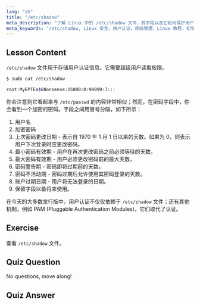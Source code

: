 ```yaml
---
lang: "zh"
title: "/etc/shadow"
meta_description: "了解 Linux 中的 /etc/shadow 文件、其字段以及它如何保护用户密码。帮助初学者理解 Linux 认证。"
meta_keywords: "/etc/shadow, Linux 安全，用户认证，密码管理，Linux 教程，初学者指南"
---
```


## Lesson Content

`/etc/shadow` 文件用于存储用户认证信息。它需要超级用户读取权限。

```bash
$ sudo cat /etc/shadow

root:MyEPTEa$6Nonsense:15000:0:99999:7:::
```

你会注意到它看起来与 `/etc/passwd` 的内容非常相似；然而，在密码字段中，你会看到一个加密的密码。字段之间用冒号分隔，如下所示：

1. 用户名
2. 加密密码
3. 上次密码更改日期 - 表示自 1970 年 1 月 1 日以来的天数。如果为 0，则表示用户下次登录时应更改密码。
4. 最小密码有效期 - 用户在再次更改密码之前必须等待的天数。
5. 最大密码有效期 - 用户必须更改密码前的最大天数。
6. 密码警告期 - 密码即将过期前的天数。
7. 密码不活动期 - 密码过期后允许使用其密码登录的天数。
8. 账户过期日期 - 用户将无法登录的日期。
9. 保留字段以备将来使用。

在今天的大多数发行版中，用户认证不仅仅依赖于 `/etc/shadow` 文件；还有其他机制，例如 PAM (Pluggable Authentication Modules)，它们取代了认证。

## Exercise

查看 `/etc/shadow` 文件。

## Quiz Question

No questions, move along!

## Quiz Answer
